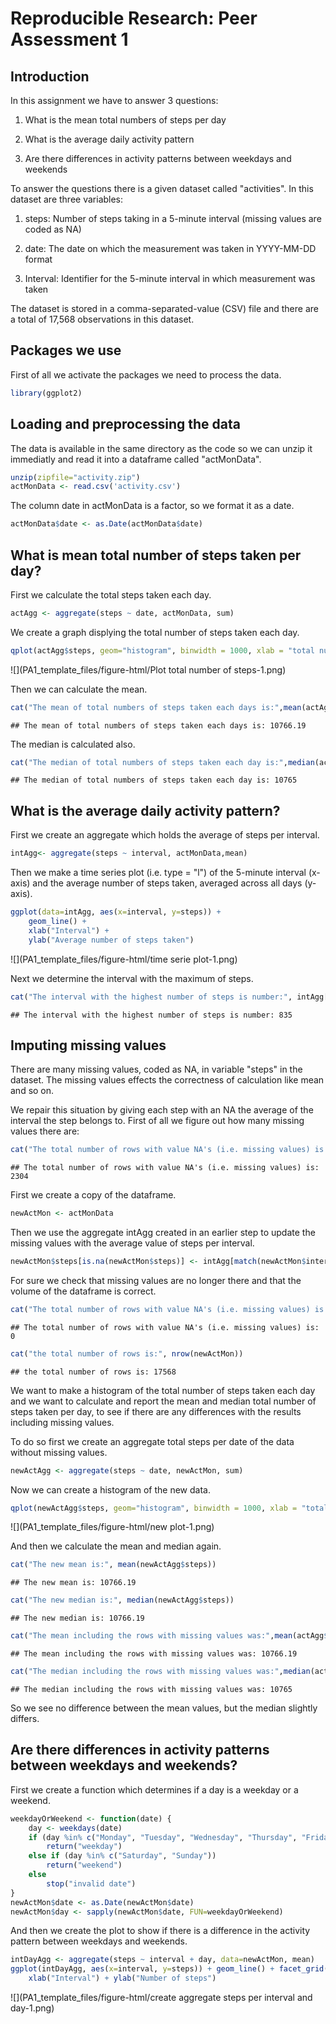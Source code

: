 # Reproducible Research: Peer Assessment 1
## Introduction 
In this assignment we have to answer 3 questions:

1. What is the mean total numbers of steps per day

2. What is the average daily activity pattern

3. Are there differences in activity patterns between weekdays and weekends

To answer the questions there is a given dataset called "activities". In this dataset are three variables:

1. steps: Number of steps taking in a 5-minute interval (missing values are coded as NA)

2. date: The date on which the measurement was taken in YYYY-MM-DD format

3. Interval: Identifier for the 5-minute interval in which measurement was taken

The dataset is stored in a comma-separated-value (CSV) file and there are a total of 17,568 observations in this dataset.

## Packages we use
First of all we activate the packages we need to process the data.

```r
library(ggplot2)
```

## Loading and preprocessing the data
The data is available in the same directory as the code so we can unzip it immediatly and read it into a dataframe called "actMonData".

```r
unzip(zipfile="activity.zip")
actMonData <- read.csv('activity.csv')
```
The column date in actMonData is a factor, so we format it as a date.

```r
actMonData$date <- as.Date(actMonData$date)
```

## What is mean total number of steps taken per day?
First we calculate the total steps taken each day.


```r
actAgg <- aggregate(steps ~ date, actMonData, sum)
```

We create a graph displying the total number of steps taken each day.

```r
qplot(actAgg$steps, geom="histogram", binwidth = 1000, xlab = "total number of steps each day")
```

![](PA1_template_files/figure-html/Plot total number of steps-1.png) 

Then we can calculate the mean.

```r
cat("The mean of total numbers of steps taken each days is:",mean(actAgg$steps))
```

```
## The mean of total numbers of steps taken each days is: 10766.19
```

The median is calculated also.

```r
cat("The median of total numbers of steps taken each day is:",median(actAgg$steps))
```

```
## The median of total numbers of steps taken each day is: 10765
```

## What is the average daily activity pattern?
First we create an aggregate which holds the average of steps per interval.

```r
intAgg<- aggregate(steps ~ interval, actMonData,mean)
```
Then we make a time series plot (i.e. type = "l") of the 5-minute interval (x-axis) and the average number of steps taken, averaged across all days (y-axis).

```r
ggplot(data=intAgg, aes(x=interval, y=steps)) +
    geom_line() +
    xlab("Interval") +
    ylab("Average number of steps taken")
```

![](PA1_template_files/figure-html/time serie plot-1.png) 

Next we determine the interval with the maximum of steps.


```r
cat("The interval with the highest number of steps is number:", intAgg[which.max(intAgg$steps), 1])
```

```
## The interval with the highest number of steps is number: 835
```
## Imputing missing values
There are many missing values, coded as NA, in variable "steps" in the dataset. The missing values effects the correctness of calculation like mean and so on. 

We repair this situation by giving each step with an NA the average of the interval the step belongs to. First of all we figure out how many missing values there are:

```r
cat("The total number of rows with value NA's (i.e. missing values) is:", sum(is.na(actMonData$steps)))
```

```
## The total number of rows with value NA's (i.e. missing values) is: 2304
```
First we create a copy of the dataframe.

```r
newActMon <- actMonData
```
Then we use the aggregate intAgg created in an earlier step to update the missing values with the average value of steps per interval.

```r
newActMon$steps[is.na(newActMon$steps)] <- intAgg[match(newActMon$interval, intAgg$interval),2]
```
For sure we check that missing values are no longer there and that the volume of the dataframe is correct.

```r
cat("The total number of rows with value NA's (i.e. missing values) is:", sum(is.na(newActMon$steps)))
```

```
## The total number of rows with value NA's (i.e. missing values) is: 0
```

```r
cat("the total number of rows is:", nrow(newActMon))
```

```
## the total number of rows is: 17568
```
We want to make a histogram of the total number of steps taken each day and we want to calculate and report the mean and median total number of steps taken per day, to see if there are any differences with the results including missing values.

To do so first we create an aggregate total steps per date of the data without missing values.

```r
newActAgg <- aggregate(steps ~ date, newActMon, sum)
```
Now we can create a histogram of the new data.

```r
qplot(newActAgg$steps, geom="histogram", binwidth = 1000, xlab = "total number of steps each day")
```

![](PA1_template_files/figure-html/new plot-1.png) 

And then we calculate the mean and median again.

```r
cat("The new mean is:", mean(newActAgg$steps))
```

```
## The new mean is: 10766.19
```

```r
cat("The new median is:", median(newActAgg$steps))
```

```
## The new median is: 10766.19
```

```r
cat("The mean including the rows with missing values was:",mean(actAgg$steps))
```

```
## The mean including the rows with missing values was: 10766.19
```

```r
cat("The median including the rows with missing values was:",median(actAgg$steps))
```

```
## The median including the rows with missing values was: 10765
```
So we see no difference between the mean values, but the median slightly differs.

## Are there differences in activity patterns between weekdays and weekends?
First we create a function which determines if a day is a weekday or a weekend.

```r
weekdayOrWeekend <- function(date) {
    day <- weekdays(date)
    if (day %in% c("Monday", "Tuesday", "Wednesday", "Thursday", "Friday"))
        return("weekday")
    else if (day %in% c("Saturday", "Sunday"))
        return("weekend")
    else
        stop("invalid date")
}
newActMon$date <- as.Date(newActMon$date)
newActMon$day <- sapply(newActMon$date, FUN=weekdayOrWeekend)
```

And then we create the plot to show if there is a difference in the activity pattern between weekdays and weekends.

```r
intDayAgg <- aggregate(steps ~ interval + day, data=newActMon, mean)
ggplot(intDayAgg, aes(x=interval, y=steps)) + geom_line() + facet_grid(day ~ .) +
    xlab("Interval") + ylab("Number of steps")
```

![](PA1_template_files/figure-html/create aggregate steps per interval and day-1.png) 
